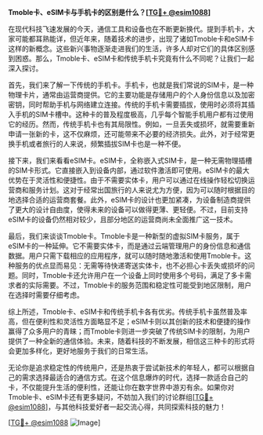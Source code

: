 **Tmoble卡、eSIM卡与手机卡的区别是什么？[[TG💪+ @esim1088](https://t.me/s/esim1088)]**

在现代科技飞速发展的今天，通信工具和设备也在不断更新换代。提到手机卡，大家可能都耳熟能详，但近年来，随着技术的进步，出现了诸如Tmoble卡和eSIM卡这样的新概念。这些新兴事物逐渐走进我们的生活，许多人却对它们的具体区别感到困惑。那么，Tmoble卡、eSIM卡和传统手机卡究竟有什么不同呢？让我们一起深入探讨。

首先，我们来了解一下传统的手机卡。手机卡，也就是我们常说的SIM卡，是一种物理卡片，通常由运营商提供。它的主要功能是存储用户的个人身份信息以及加密密钥，同时帮助手机与网络建立连接。传统的手机卡需要插拔，使用时必须将其插入手机的SIM卡槽中。这种卡的普及程度极高，几乎每个智能手机用户都有过使用它的经历。然而，传统手机卡也有其局限性。例如，一旦丢失或损坏，就需要重新申请一张新的卡，这不仅麻烦，还可能带来不必要的经济损失。此外，对于经常更换手机或者旅行的人来说，频繁插拔SIM卡也是一种不便。

接下来，我们来看看eSIM卡。eSIM卡，全称嵌入式SIM卡，是一种无需物理插槽的SIM卡形式。它直接嵌入到设备内部，通过软件激活即可使用。eSIM卡的最大优势在于灵活性和便捷性。由于不需要实体卡，用户可以通过在线操作轻松切换运营商和服务计划。这对于经常出国旅行的人来说尤为方便，因为可以随时根据目的地选择合适的运营商套餐。此外，eSIM卡的设计也更加紧凑，为设备制造商提供了更大的设计自由度，使得未来的设备可以做得更薄、更轻便。不过，目前支持eSIM卡的设备仍然相对较少，且部分地区的运营商尚未全面推广这一技术。

最后，我们来谈谈Tmoble卡。Tmoble卡是一种新型的虚拟SIM卡服务，属于eSIM卡的一种延伸。它不需要实体卡，而是通过云端管理用户的身份信息和通信数据。用户只需下载相应的应用程序，就可以随时随地激活和使用Tmoble卡。这种服务的优点显而易见：无需等待快递寄送实体卡，也不必担心卡丢失或损坏的问题。同时，Tmoble卡还允许用户在一个设备上同时使用多个号码，满足了多卡需求者的实际需要。不过，Tmoble卡的服务范围和稳定性可能受到地区限制，用户在选择时需要仔细考虑。

综上所述，Tmoble卡、eSIM卡和传统手机卡各有优劣。传统手机卡虽然普及率高，但在便利性和灵活性方面略显不足；eSIM卡则以其创新的技术和便捷的操作赢得了众多用户的青睐；而Tmoble卡则进一步突破了传统SIM卡的限制，为用户提供了一种全新的通信体验。未来，随着科技的不断发展，相信这三种卡的形式将会更加多样化，更好地服务于我们的日常生活。

无论你是追求稳定性的传统用户，还是热衷于尝试新技术的年轻人，都可以根据自己的需求选择最适合的通信方式。在这个信息爆炸的时代，选择一款适合自己的卡，不仅能提升生活的便利性，还能让你在数字世界中游刃有余。如果你对Tmoble卡、eSIM卡还有更多疑问，不妨加入我们的讨论群组[[TG💪+ @esim1088](https://t.me/s/esim1088)]，与其他科技爱好者一起交流心得，共同探索科技的魅力！

[[TG💪+ @esim1088](https://t.me/s/esim1088) ![Image](https://i.postimg.cc/4NQfJmqS/Snipaste-2025-05-13-00-14-12.png)]